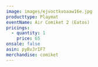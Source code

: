 ```yaml
---
image: images/ejvoctkvoaaw16e.jpg
producttype: Playmat
eventName: Air Comiket 2 (Eatos)
pricings:
  - quantity: 1
    price: 65
onsale: false
asin: pyBvJrIF7
merchandise: comiket
---
```

